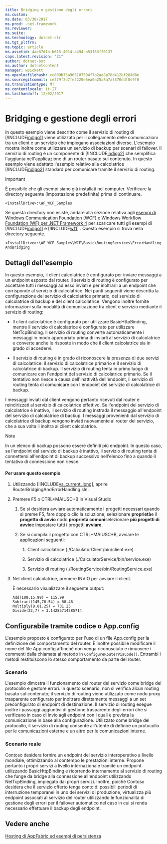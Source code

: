 ```yaml
---
title: Bridging e gestione degli errori
ms.custom: 
ms.date: 03/30/2017
ms.prod: .net-framework
ms.reviewer: 
ms.suite: 
ms.technology: dotnet-clr
ms.tgt_pltfrm: 
ms.topic: article
ms.assetid: 4ae87d1a-b615-4014-a494-a53f63ff0137
caps.latest.revision: "21"
author: dotnet-bot
ms.author: dotnetcontent
manager: wpickett
ms.openlocfilehash: cc809b75a965107594f7b2aa8a78d412bf284d8e
ms.sourcegitcommit: ce279f2d7fe2220e6ea0a25a8a7a5370ddf8d9f0
ms.translationtype: MT
ms.contentlocale: it-IT
ms.lasthandoff: 12/02/2017
---
```

# <a name="bridging-and-error-handling"></a>Bridging e gestione degli errori
In questo esempio viene descritto come il servizio di routing di [!INCLUDE[indigo1](../../../../includes/indigo1-md.md)] viene utilizzato per il collegamento delle comunicazioni tra un client e un servizio che impiegano associazioni diverse. L'esempio mostra inoltre come utilizzare un servizio di backup per scenari di failover. Il servizio di routing è un componente di [!INCLUDE[indigo2](../../../../includes/indigo2-md.md)] che semplifica l'aggiunta nell'applicazione di un router basato sul contenuto. In questo esempio viene adattato l'esempio relativo alla calcolatrice [!INCLUDE[indigo2](../../../../includes/indigo2-md.md)] standard per comunicare tramite il servizio di routing.  
  
> [!IMPORTANT]
>  È possibile che gli esempi siano già installati nel computer. Verificare la directory seguente (impostazione predefinita) prima di continuare.  
>   
>  `<InstallDrive>:\WF_WCF_Samples`  
>   
>  Se questa directory non esiste, andare alla sezione relativa agli [esempi di Windows Communication Foundation (WCF) e Windows Workflow Foundation (WF) per .NET Framework 4](http://go.microsoft.com/fwlink/?LinkId=150780) per scaricare tutti gli esempi di [!INCLUDE[indigo1](../../../../includes/indigo1-md.md)] e [!INCLUDE[wf1](../../../../includes/wf1-md.md)] . Questo esempio si trova nella directory seguente.  
>   
>  `<InstallDrive>:\WF_WCF_Samples\WCF\Basic\RoutingServices\ErrorHandlingAndBridging`  
  
## <a name="sample-details"></a>Dettagli dell'esempio  
 In questo esempio, il client calcolatrice è configurato per inviare messaggi a un endpoint esposto dal router. Il servizio di routing è configurato per accettare tutti i messaggi ad esso inviati e per inoltrarli a un endpoint che corrisponde al servizio di calcolatrice. Nei punti seguenti viene descritta la configurazione del servizio di calcolatrice primario, del servizio di calcolatrice di backup e del client calcolatrice. Vengono inoltre fornite informazioni sulla modalità di comunicazione tra client e servizio mediante il servizio di routing:  
  
-   Il client calcolatrice è configurato per utilizzare BasicHttpBinding, mentre il servizio di calcolatrice è configurato per utilizzare NetTcpBinding. Il servizio di routing converte automaticamente i messaggi in modo appropriato prima di inviarli al servizio di calcolatrice e converte anche le risposte in modo che il client calcolatrice sia in grado di accedervi.  
  
-   Il servizio di routing è in grado di riconoscere la presenza di due servizi di calcolatrice: il servizio di calcolatrice primario e il servizio di calcolatrice di backup. Il servizio di routing tenta in primo luogo di comunicare con l'endpoint del servizio di calcolatrice primario. Se il tentativo non riesce a causa dell'inattività dell'endpoint, il servizio di routing tenta di comunicare con l'endpoint del servizio di calcolatrice di backup.  
  
 I messaggi inviati dal client vengono pertanto ricevuti dal router e reindirizzati al servizio di calcolatrice effettivo. Se l'endpoint del servizio di calcolatrice è inattivo, il servizio di routing instrada il messaggio all'endpoint del servizio di calcolatrice di backup. I messaggi provenienti dal servizio di calcolatrice di backup vengono inviati nuovamente al router del servizio, che a sua volta li inoltra al client calcolatrice.  
  
> [!NOTE]
>  In un elenco di backup possono essere definiti più endpoint. In questo caso, se l'endpoint del servizio di backup è inattivo, il servizio di routing tenta di connettersi all'endpoint di backup successivo nell'elenco fino a quando il tentativo di connessione non riesce.  
  
#### <a name="to-use-this-sample"></a>Per usare questo esempio  
  
1.  Utilizzando [!INCLUDE[vs_current_long](../../../../includes/vs-current-long-md.md)], aprire RouterBridgingAndErrorHandling.sln.  
  
2.  Premere F5 o CTRL+MAIUSC+B in Visual Studio  
  
    1.  Se si desidera avviare automaticamente i progetti necessari quando si preme F5, fare doppio clic la soluzione, selezionare **proprietà**e il **progetto di avvio** nodo **proprietà comuni**selezionare **più progetti di avvio**e impostare tutti i progetti **avviare**.  
  
    2.  Se si compila il progetto con CTRL+MAIUSC+B, avviare le applicazioni seguenti:  
  
        1.  Client calcolatrice (./CalculatorClient/bin/client.exe)  
  
        2.  Servizio di calcolatrice (./CalculatorService/bin/service.exe)  
  
        3.  Servizio di routing (./RoutingService/bin/RoutingService.exe)  
  
3.  Nel client calcolatrice, premere INVIO per avviare il client.  
  
     È necessario visualizzare il seguente output:  
  
    ```Output  
    Add(100,15.99) = 115.99  
    Subtract(145,76.54) = 68.46  
    Multiply(9,81.25) = 731.25  
    Divide(22,7) = 3.14285714285714  
    ```  
  
## <a name="configurable-via-code-or-appconfig"></a>Configurabile tramite codice o App.config  
 L'esempio proposto è configurato per l'uso di un file App.config per la definizione del comportamento del router. È inoltre possibile modificare il nome del file App.config affinché non venga riconosciuto e rimuovere i commenti dalla chiamata al metodo in `ConfigureRouterViaCode()`. Entrambi i metodi restituiscono lo stesso comportamento da parte del router.  
  
### <a name="scenario"></a>Scenario  
 L'esempio dimostra il funzionamento del router del servizio come bridge del protocollo e gestore errori. In questo scenario, non si verifica alcun routing basato sul contenuto; il servizio di routing viene utilizzato come nodo proxy trasparente configurato per inoltrare direttamente messaggi a un set preconfigurato di endpoint di destinazione. Il servizio di routing esegue inoltre i passaggi aggiuntivi di gestione trasparente degli errori che si verificano in caso di invio agli endpoint con i quali è prevista la comunicazione in base alla configurazione. Utilizzato come bridge del protocollo, il servizio di routing consente all'utente di definire un protocollo per le comunicazioni esterne e un altro per le comunicazioni interne.  
  
### <a name="real-world-scenario"></a>Scenario reale  
 Contoso desidera fornire un endpoint del servizio interoperativo a livello mondiale, ottimizzando al contempo le prestazioni interne. Propone pertanto i propri servizi a livello internazionale tramite un endpoint utilizzando BasicHttpBinding e ricorrendo internamente al servizio di routing che funge da bridge alla connessione all'endpoint utilizzando NetTcpBinding, impiegato dai propri servizi. Inoltre, poiché Contoso desidera che il servizio offerto tenga conto di possibili periodi di interruzione temporanei in uno dei servizi di produzione, virtualizza più endpoint associati al servizio del router utilizzando le funzionalità di gestione degli errori per il failover automatico nel caso in cui si renda necessario effettuare il backup degli endpoint.  
  
## <a name="see-also"></a>Vedere anche  
 [Hosting di AppFabric ed esempi di persistenza](http://go.microsoft.com/fwlink/?LinkId=193961)
